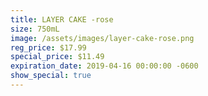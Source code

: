 ```yaml
---
title: LAYER CAKE -rose
size: 750mL
image: /assets/images/layer-cake-rose.png
reg_price: $17.99
special_price: $11.49
expiration_date: 2019-04-16 00:00:00 -0600
show_special: true
---
```


